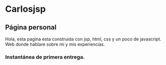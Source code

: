 # Carlosjsp

## Página personal

Hola, esta pagina esta construida con jsp, html, css y un poco de javascript.<br>
Web donde hablare sobre mi y mis experiencias.

### Instantánea de primera entrega.
